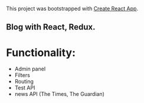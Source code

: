 This project was bootstrapped with [Create React App](https://github.com/facebookincubator/create-react-app).

## Blog with React, Redux.

# Functionality:
 - Admin panel
 - Filters
 - Routing
 - Test API
 - news API (The Times, The Guardian)   

